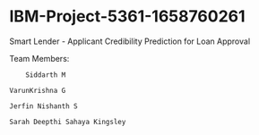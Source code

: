 # IBM-Project-5361-1658760261
Smart Lender - Applicant Credibility Prediction for Loan Approval

Team Members:

        Siddarth M
	
	VarunKrishna G
	
	Jerfin Nishanth S
	
	Sarah Deepthi Sahaya Kingsley
